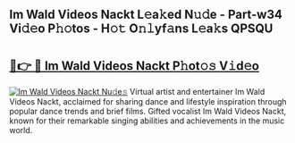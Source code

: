 ## Im Wald Videos Nackt L𝚎a𝚔ed N𝚞𝚍e - Part-w34 Vi𝚍𝚎o P𝚑𝚘tos - H𝚘𝚝 O𝚗𝚕yf𝚊ns L𝚎a𝚔s QPSQU

# <h2><a href="http://kf6zft.oniu.top/?m=Im+Wald+Videos+Nackt">🔗👉 🔴 Im Wald Videos Nackt P𝚑ot𝚘𝚜 V𝚒d𝚎o</a></h2>

[![Im Wald Videos Nackt Nu𝚍e𝚜](https://i.imgur.com/0qMVB7G.gif)](http://kf6zft.oniu.top/?m=Im+Wald+Videos+Nackt)
Virtual artist and entertainer Im Wald Videos Nackt, acclaimed for sharing dance and lifestyle inspiration through popular dance trends and brief films. Gifted vocalist Im Wald Videos Nackt, known for their remarkable singing abilities and achievements in the music world.  
